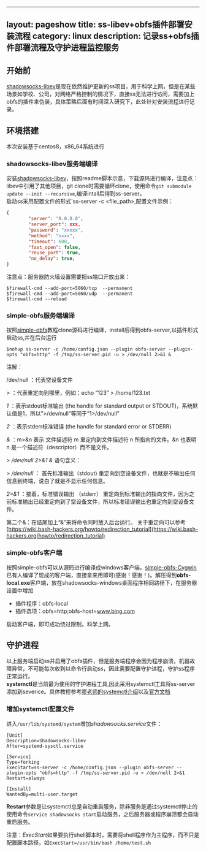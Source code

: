 ---
layout: pageshow
title: ss-libev+obfs插件部署安装流程
category: linux
description: 记录ss+obfs插件部署流程及守护进程监控服务
--

## 开始前
[shadowsocks-libev](https://github.com/shadowsocks/shadowsocks-libev)是现在依然维护更新的ss项目，用于科学上网，但是在某些场景如学校、公司，对网络严格控制的情况下，直接ss无法进行访问，需要加上obfs的插件来伪装，具体策略后面有时间深入研究下，此处针对安装流程进行记录。

## 环境搭建
本次安装基于centos8，x86_64系统进行
### shadowsocks-libev服务端编译
安装[shadowsocks-libev](https://github.com/shadowsocks/shadowsocks-libev)，按照readme脚本示意，下载源码进行编译，注意点：libev中引用了其他项目，git clone时需要循环clone，使用命令`git submodule update --init --recursive`,编译intall后得到ss-server。  
启动ss采用配置文件的形式`ss-server -c <file_path>,配置文件示例：
```json
{
        "server": "0.0.0.0",
        "server_port": xxx,
        "password": "xxxxx",
        "method": "xxxx",
        "timeout": 600,
        "fast_open": false,
        "reuse_port": true,
        "no_delay": true,
}
```
注意点：服务器防火墙设置需要把ss端口开放出来：
```shell
$firewall-cmd --add-port=5060/tcp  --permanent
$firewall-cmd --add-port=5060/udp  --permanent
$firewall-cmd --reload
```
### simple-obfs服务端编译
按照[simple-obfs](https://github.com/shadowsocks/simple-obfs)教程clone源码进行编译，install后得到obfs-server,以插件形式启动ss,并在后台运行
```shell
$nohup ss-server -c /home/config.json --plugin obfs-server --plugin-opts "obfs=http" -f /tmp/ss-server.pid -u > /dev/null 2>&1 &
```

注解：

/dev/null ：代表空设备文件  

*>*  ：代表重定向到哪里，例如：echo “123” > /home/123.txt  

*1*  ：表示stdout标准输出 (the handle for standard output or STDOUT)，系统默认值是1，所以”>/dev/null”等同于”1>/dev/null”

*2*  ：表示stderr标准错误 (the handle for standard error or STDERR)

*&* ：m>&n 表示 文件描述符 m 重定向到文件描述符 n 所指向的文件。&n 也表明 n 是一个描述符（descriptor）而不是文件。

*> /dev/null 2>&1 &* 语句含义：

*> /dev/null* ： 首先标准输出（stdout) 重定向到空设备文件，也就是不输出任何信息到终端，说白了就是不显示任何信息。

*2>&1* ：接着，标准错误输出 （stderr） 重定向到标准输出的指向文件，因为之前标准输出已经重定向到了空设备文件，所以标准错误输出也重定向到空设备文件。

第二个&：在结尾加上“&”来将命令同时放入后台运行。
关于重定向可以参考[https://wiki.bash-hackers.org/howto/redirection_tutorial](https://wiki.bash-hackers.org/howto/redirection_tutorial)

### simple-obfs客户端
按照simple-obfs可以从源码进行编译成windows客户端，[simple-obfs-Cygwin](https://github.com/imgk/simple-obfs-Cygwin/releases)已有人编译了现成的客户端，直接拿来用即可(感谢！感谢！)。解压得到**obfs-local.exe**客户端，放在shadowsocks-windows桌面程序相同路径下，在服务器设置中增加
* 插件程序：obfs-local
* 插件选项：obfs=http;obfs-host=www.bing.com  

启动客户端，即可成功绕过限制，科学上网。

## 守护进程

以上服务端启动ss并启用了obfs插件，但是服务端程序会因为程序崩溃，机器故障异常，不可能每次收到以命令行启动ss，因此需要配置守护进程，守护ss程序正常运行。   
**systemctl**是当前最为使用的守护进程工具,因此采用systemctl工具将ss-server添加到severice。具体教程参考[廖老师的systemctl介绍](http://www.ruanyifeng.com/blog/2016/03/systemd-tutorial-commands.html)以及[官方文档](https://www.freedesktop.org/software/systemd/man/systemd.unit.html)
### 增加systemctl配置文件
进入`/usr/lib/systemd/system`增加*shadowsocks.service*文件：
```
[Unit]
Description=Shadowsocks-libev
After=systemd-sysctl.service

[Service]
Type=forking
ExecStart=ss-server -c /home/config.json --plugin obfs-server --plugin-opts "obfs=http" -f /tmp/ss-server.pid -u > /dev/null 2>&1
Restart=always

[Install]
WantedBy=multi-user.target

```
**Restart**参数是让systemctl总是自动重启服务，除非服务是通过systemctl停止的  
使用命令`service shadowsocks start`启动服务，之后服务器或程序崩溃都会自动重启服务。  

注意：*ExecStart*如果要执行shell脚本时，需要将shell程序作为主程序，而不只是配置脚本路径，如`ExecStart=/usr/bin/bash /home/test.sh`


